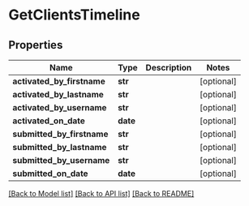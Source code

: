 # GetClientsTimeline

## Properties
Name | Type | Description | Notes
------------ | ------------- | ------------- | -------------
**activated_by_firstname** | **str** |  | [optional] 
**activated_by_lastname** | **str** |  | [optional] 
**activated_by_username** | **str** |  | [optional] 
**activated_on_date** | **date** |  | [optional] 
**submitted_by_firstname** | **str** |  | [optional] 
**submitted_by_lastname** | **str** |  | [optional] 
**submitted_by_username** | **str** |  | [optional] 
**submitted_on_date** | **date** |  | [optional] 

[[Back to Model list]](../README.md#documentation-for-models) [[Back to API list]](../README.md#documentation-for-api-endpoints) [[Back to README]](../README.md)

